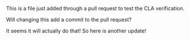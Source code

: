 This is a file just added through a pull request to test the CLA verification.

Will changing this add a commit to the pull request?

It seems it will actually do that! So here is another update!
